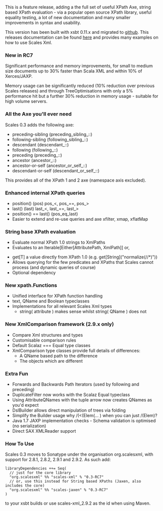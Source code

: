 
This is a feature release, adding a the full set of useful XPath Axe, string based XPath evaluation - via a popular open source XPath library, useful equality testing, a lot of new documentation and many smaller improvements in syntax and usability.

This version has been built with xsbt 0.11.x and migrated to [github](https://github.com/chris-twiner/scalesXml).  This releases documentation can be found [here](http://scala-scales.googlecode.com/svn/sites/scales/scales-xml_2.9.2/0.3-RC7/index.html) and provides many examples on how to use Scales Xml.

### New in RC7

Significant performance and memory improvements, for small to medium size documents up to 30% faster than Scala XML and within 10% of Xerces/JAXP.

Memory usage can be significantly reduced (10% reduction over previous Scales releases) and through TreeOptimisations with only a 5% performance hit but a further 30% reduction in memory usage - suitable for high volume servers.

### All the Axe you'll ever need

Scales 0.3 adds the following axe:

* preceding-sibling (preceding\_sibling\_::)
* following-sibling (following\_sibling\_::)
* descendant (descendant\_::)
* following (following\_::)
* preceding (preceding\_::)
* ancestor (ancestor\_::)
* ancestor-or-self (ancestor\_or\_self\_::)
* descendant-or-self (descendant\_or\_self\_::)

This provides all of the XPath 1 and 2 axe (namespace axis excluded).

### Enhanced internal XPath queries

* position() (pos)
        pos\_<, pos\_==, pos\_>
* last() (last)
        last\_<, last\_==, last\_>
* position() == last() (pos\_eq\_last)
* Easier to extend and re-use queries and axe
        xfilter, xmap, xflatMap

### String base XPath evaluation

* Evaluate normal XPath 1.0 strings to XmlPaths
* Evaluates to an Iterable[Either[AttributePath, XmlPath]] or,
+ get[T] a value directly from XPath 1.0 (e.g. get[String]\("normalize(//\*)")) 
+ Allows querying for the few predicates and XPaths that Scales cannot process (and dynamic queries of course)
+ Optional dependency

### New xpath.Functions

* Unified interface for XPath function handling
* text, QName and Boolean typeclasses
* Implementations for all relevant Scales Xml types
    + string( attribute ) makes sense whilst string( QName ) does not

### New XmlComparison framework (2.9.x only)

* Compare Xml structures and types
* Customisable comparison rules
* Default Scalaz === Equal type classes
* XmlComparison type classes provide full details of differences:
    + A QName based path to the difference
    + The objects which are different

### Extra Fun

* Forwards and Backwards Path Iterators (used by following and preceding)
* DuplicateFilter now works with the Scalaz Equal typeclass
* Using AttributeQNames with the tuple arrow now creates QNames as you'd expect 
* DslBuilder allows direct manipulation of trees via folding
* Simplify the Builder usage why /(<(Elem(... ) when you can just /(Elem)?
* Java 1.7 JAXP implementation checks - Schema validation is optimised (no serialization)
* Direct SAX XMLReader support

### How To Use

Scales 0.3 moves to Sonatype under the organisation org.scalesxml, with support for 2.8.1, 2.8.2, 2.9.1 and 2.9.2.  As such add:

    libraryDependencies ++= Seq(
      // just for the core library
      "org.scalesxml" %% "scales-xml" % "0.3-RC7"
      // or, use this instead for String based XPaths (Jaxen, also includes the core)
      "org.scalesxml" %% "scales-jaxen" % "0.3-RC7"
    )

to your xsbt builds or use scales-xml_2.9.2 as the id when using Maven.